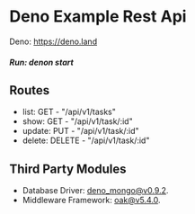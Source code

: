 # Deno Example Rest Api

Deno:
<a href="https://deno.land">https://deno.land</a>

##### Run: denon start

## Routes

- list: GET - "/api/v1/tasks"
- show: GET - "/api/v1/task/:id"
- update: PUT - "/api/v1/task/:id"
- delete: DELETE - "/api/v1/task/:id"

## Third Party Modules

- Database Driver: [deno_mongo@v0.9.2](https://deno.land/x/mongo).
- Middleware Framework: [oak@v5.4.0](https://deno.land/x/oak).
